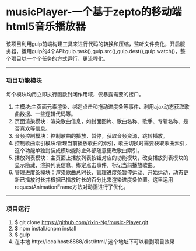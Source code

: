 # musicPlayer-一个基于zepto的移动端html5音乐播放器
该项目利用gulp前端构建工具来进行代码的转换和压缩，监听文件变化，开启服务器，运用gulp的4个API:gulp.task(),gulp.src(),gulp.dest(),gulp.watch()，整个项目以一个个任务的方式运行，更流程化。
***
### 项目功能模块
每个模块均用立即执行函数封闭作用域，仅暴露需要的接口。
1. 主模块:主页面元素渲染、绑定点击和拖动进度条等事件、利用ajax动态获取歌曲数据、一些逻辑代码等。
2. 页面渲染模块：渲染歌曲信息，如封面图片、歌曲名称、歌手、专辑名称、是否喜欢等信息。
3. 音频控制模块：控制歌曲的播放，暂停，获取音频资源，跳转播放。
4. 控制歌曲索引模块:管理当前播放歌曲的索引，歌曲切换时需要获取歌曲索引，这个功能单独封装成模块能防止外部随意更改歌曲索引。
5. 播放列表模块：主页面上播放列表按钮对应的功能模块，改变播放列表模块的显示隐藏，渲染列表信息、绑定点击事件，标记当前播放歌曲。
6. 管理进度条模块：渲染歌曲总时长、管理进度条暂停运动、开始运动，动态更新已播放时长并根据已播放时长的百分比来渲染进度条位置。这里运用requestAnimationFrame方法对动画进行了优化。
***
### 项目运行 
1. $ git clone https://github.com/rixin-Ng/music-Player.git
2. $ npm install/cnpm install
3. $ gulp
4. 在本地 http://localhost:8888/dist/html/ 这个地址下可以看到项目效果